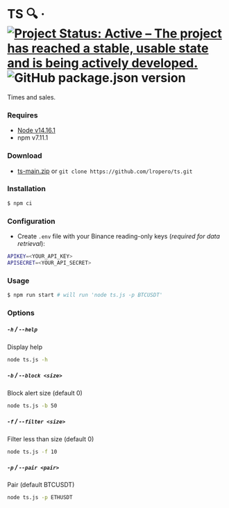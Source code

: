 # TS 🔍 &middot; [![Project Status: Active – The project has reached a stable, usable state and is being actively developed.](https://www.repostatus.org/badges/latest/active.svg)](https://www.repostatus.org/#active) ![GitHub package.json version](https://img.shields.io/github/package-json/v/lropero/ts)

Times and sales.

### Requires

- [Node v14.16.1](https://nodejs.org/)
- npm v7.11.1

### Download

- [ts-main.zip](https://github.com/lropero/ts/archive/main.zip) or `git clone https://github.com/lropero/ts.git`

### Installation

```sh
$ npm ci
```

### Configuration

- Create `.env` file with your Binance reading-only keys (_required for data retrieval_):

```sh
APIKEY=<YOUR_API_KEY>
APISECRET=<YOUR_API_SECRET>
```

### Usage

```sh
$ npm run start # will run 'node ts.js -p BTCUSDT'
```

### Options

##### `-h` / `--help`

Display help

```sh
node ts.js -h
```

##### `-b` / `--block <size>`

Block alert size (default 0)

```sh
node ts.js -b 50
```

##### `-f` / `--filter <size>`

Filter less than size (default 0)

```sh
node ts.js -f 10
```

##### `-p` / `--pair <pair>`

Pair (default BTCUSDT)

```sh
node ts.js -p ETHUSDT
```
